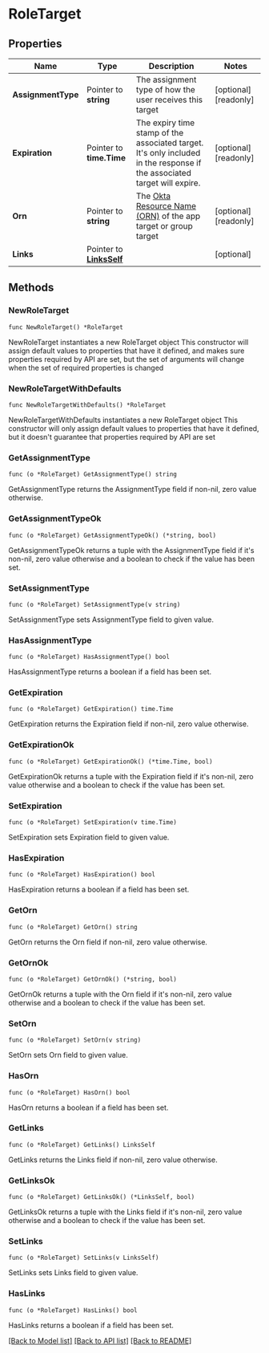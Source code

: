 # RoleTarget

## Properties

Name | Type | Description | Notes
------------ | ------------- | ------------- | -------------
**AssignmentType** | Pointer to **string** | The assignment type of how the user receives this target | [optional] [readonly] 
**Expiration** | Pointer to **time.Time** | The expiry time stamp of the associated target. It&#39;s only included in the response if the associated target will expire. | [optional] [readonly] 
**Orn** | Pointer to **string** | The [Okta Resource Name (ORN)](https://support.okta.com/help/s/article/understanding-okta-resource-name-orn) of the app target or group target | [optional] [readonly] 
**Links** | Pointer to [**LinksSelf**](LinksSelf.md) |  | [optional] 

## Methods

### NewRoleTarget

`func NewRoleTarget() *RoleTarget`

NewRoleTarget instantiates a new RoleTarget object
This constructor will assign default values to properties that have it defined,
and makes sure properties required by API are set, but the set of arguments
will change when the set of required properties is changed

### NewRoleTargetWithDefaults

`func NewRoleTargetWithDefaults() *RoleTarget`

NewRoleTargetWithDefaults instantiates a new RoleTarget object
This constructor will only assign default values to properties that have it defined,
but it doesn't guarantee that properties required by API are set

### GetAssignmentType

`func (o *RoleTarget) GetAssignmentType() string`

GetAssignmentType returns the AssignmentType field if non-nil, zero value otherwise.

### GetAssignmentTypeOk

`func (o *RoleTarget) GetAssignmentTypeOk() (*string, bool)`

GetAssignmentTypeOk returns a tuple with the AssignmentType field if it's non-nil, zero value otherwise
and a boolean to check if the value has been set.

### SetAssignmentType

`func (o *RoleTarget) SetAssignmentType(v string)`

SetAssignmentType sets AssignmentType field to given value.

### HasAssignmentType

`func (o *RoleTarget) HasAssignmentType() bool`

HasAssignmentType returns a boolean if a field has been set.

### GetExpiration

`func (o *RoleTarget) GetExpiration() time.Time`

GetExpiration returns the Expiration field if non-nil, zero value otherwise.

### GetExpirationOk

`func (o *RoleTarget) GetExpirationOk() (*time.Time, bool)`

GetExpirationOk returns a tuple with the Expiration field if it's non-nil, zero value otherwise
and a boolean to check if the value has been set.

### SetExpiration

`func (o *RoleTarget) SetExpiration(v time.Time)`

SetExpiration sets Expiration field to given value.

### HasExpiration

`func (o *RoleTarget) HasExpiration() bool`

HasExpiration returns a boolean if a field has been set.

### GetOrn

`func (o *RoleTarget) GetOrn() string`

GetOrn returns the Orn field if non-nil, zero value otherwise.

### GetOrnOk

`func (o *RoleTarget) GetOrnOk() (*string, bool)`

GetOrnOk returns a tuple with the Orn field if it's non-nil, zero value otherwise
and a boolean to check if the value has been set.

### SetOrn

`func (o *RoleTarget) SetOrn(v string)`

SetOrn sets Orn field to given value.

### HasOrn

`func (o *RoleTarget) HasOrn() bool`

HasOrn returns a boolean if a field has been set.

### GetLinks

`func (o *RoleTarget) GetLinks() LinksSelf`

GetLinks returns the Links field if non-nil, zero value otherwise.

### GetLinksOk

`func (o *RoleTarget) GetLinksOk() (*LinksSelf, bool)`

GetLinksOk returns a tuple with the Links field if it's non-nil, zero value otherwise
and a boolean to check if the value has been set.

### SetLinks

`func (o *RoleTarget) SetLinks(v LinksSelf)`

SetLinks sets Links field to given value.

### HasLinks

`func (o *RoleTarget) HasLinks() bool`

HasLinks returns a boolean if a field has been set.


[[Back to Model list]](../README.md#documentation-for-models) [[Back to API list]](../README.md#documentation-for-api-endpoints) [[Back to README]](../README.md)


